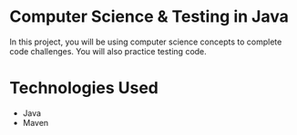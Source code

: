 # Computer Science & Testing in Java
 In this project, you will be using computer science concepts to complete code challenges. You will also practice testing code.
# Technologies Used
* Java
* Maven